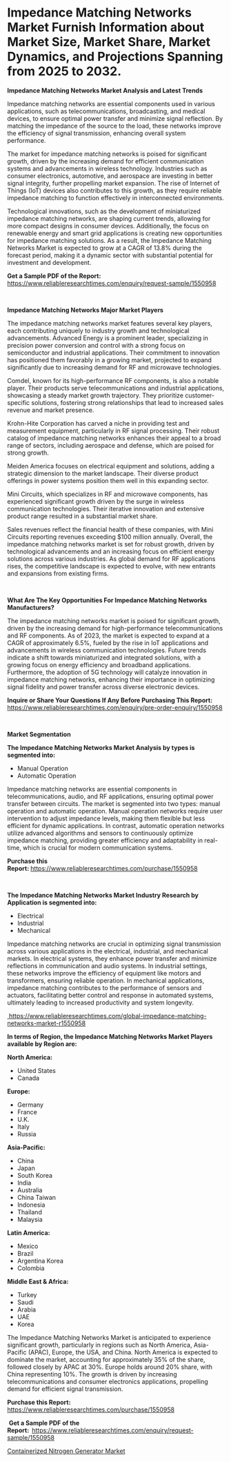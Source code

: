 <p><h1>Impedance Matching Networks Market Furnish Information about Market Size, Market Share, Market Dynamics, and Projections Spanning from 2025 to 2032.</h1></p><p><strong>Impedance Matching Networks Market Analysis and Latest Trends</strong></p>
<p><p>Impedance matching networks are essential components used in various applications, such as telecommunications, broadcasting, and medical devices, to ensure optimal power transfer and minimize signal reflection. By matching the impedance of the source to the load, these networks improve the efficiency of signal transmission, enhancing overall system performance.</p><p>The market for impedance matching networks is poised for significant growth, driven by the increasing demand for efficient communication systems and advancements in wireless technology. Industries such as consumer electronics, automotive, and aerospace are investing in better signal integrity, further propelling market expansion. The rise of Internet of Things (IoT) devices also contributes to this growth, as they require reliable impedance matching to function effectively in interconnected environments.</p><p>Technological innovations, such as the development of miniaturized impedance matching networks, are shaping current trends, allowing for more compact designs in consumer devices. Additionally, the focus on renewable energy and smart grid applications is creating new opportunities for impedance matching solutions. As a result, the Impedance Matching Networks Market is expected to grow at a CAGR of 13.8% during the forecast period, making it a dynamic sector with substantial potential for investment and development.</p></p>
<p><strong>Get a Sample PDF of the Report:&nbsp;</strong> <a href="https://www.reliableresearchtimes.com/enquiry/request-sample/1550958?utm_campaign=3187&utm_medium=2&utm_source=Github&utm_content=ia&utm_term=08042025&utm_id=impedance-matching-networks">https://www.reliableresearchtimes.com/enquiry/request-sample/1550958</a></p>
<p>&nbsp;</p>
<p><strong>Impedance Matching Networks Major Market Players</strong></p>
<p><p>The impedance matching networks market features several key players, each contributing uniquely to industry growth and technological advancements. Advanced Energy is a prominent leader, specializing in precision power conversion and control with a strong focus on semiconductor and industrial applications. Their commitment to innovation has positioned them favorably in a growing market, projected to expand significantly due to increasing demand for RF and microwave technologies.</p><p>Comdel, known for its high-performance RF components, is also a notable player. Their products serve telecommunications and industrial applications, showcasing a steady market growth trajectory. They prioritize customer-specific solutions, fostering strong relationships that lead to increased sales revenue and market presence.</p><p>Krohn-Hite Corporation has carved a niche in providing test and measurement equipment, particularly in RF signal processing. Their robust catalog of impedance matching networks enhances their appeal to a broad range of sectors, including aerospace and defense, which are poised for strong growth.</p><p>Meiden America focuses on electrical equipment and solutions, adding a strategic dimension to the market landscape. Their diverse product offerings in power systems position them well in this expanding sector.</p><p>Mini Circuits, which specializes in RF and microwave components, has experienced significant growth driven by the surge in wireless communication technologies. Their iterative innovation and extensive product range resulted in a substantial market share.</p><p>Sales revenues reflect the financial health of these companies, with Mini Circuits reporting revenues exceeding $100 million annually. Overall, the impedance matching networks market is set for robust growth, driven by technological advancements and an increasing focus on efficient energy solutions across various industries. As global demand for RF applications rises, the competitive landscape is expected to evolve, with new entrants and expansions from existing firms.</p></p>
<p>&nbsp;</p>
<p><strong>What Are The Key Opportunities For Impedance Matching Networks Manufacturers?</strong></p>
<p><p>The impedance matching networks market is poised for significant growth, driven by the increasing demand for high-performance telecommunications and RF components. As of 2023, the market is expected to expand at a CAGR of approximately 6.5%, fueled by the rise in IoT applications and advancements in wireless communication technologies. Future trends indicate a shift towards miniaturized and integrated solutions, with a growing focus on energy efficiency and broadband applications. Furthermore, the adoption of 5G technology will catalyze innovation in impedance matching networks, enhancing their importance in optimizing signal fidelity and power transfer across diverse electronic devices.</p></p>
<p><strong>Inquire or Share Your Questions If Any Before Purchasing This Report:</strong> <a href="https://www.reliableresearchtimes.com/enquiry/pre-order-enquiry/1550958?utm_campaign=3187&utm_medium=2&utm_source=Github&utm_content=ia&utm_term=08042025&utm_id=impedance-matching-networks">https://www.reliableresearchtimes.com/enquiry/pre-order-enquiry/1550958</a></p>
<p>&nbsp;</p>
<p><strong>Market Segmentation</strong></p>
<p><strong>The Impedance Matching Networks Market Analysis by types is segmented into:</strong></p>
<p><ul><li>Manual Operation</li><li>Automatic Operation</li></ul></p>
<p><p>Impedance matching networks are essential components in telecommunications, audio, and RF applications, ensuring optimal power transfer between circuits. The market is segmented into two types: manual operation and automatic operation. Manual operation networks require user intervention to adjust impedance levels, making them flexible but less efficient for dynamic applications. In contrast, automatic operation networks utilize advanced algorithms and sensors to continuously optimize impedance matching, providing greater efficiency and adaptability in real-time, which is crucial for modern communication systems.</p></p>
<p><strong>Purchase this Report:&nbsp;</strong><a href="https://www.reliableresearchtimes.com/purchase/1550958?utm_campaign=3187&utm_medium=2&utm_source=Github&utm_content=ia&utm_term=08042025&utm_id=impedance-matching-networks">https://www.reliableresearchtimes.com/purchase/1550958</a></p>
<p>&nbsp;</p>
<p><strong>The Impedance Matching Networks Market Industry Research by Application is segmented into:</strong></p>
<p><ul><li>Electrical</li><li>Industrial</li><li>Mechanical</li></ul></p>
<p><p>Impedance matching networks are crucial in optimizing signal transmission across various applications in the electrical, industrial, and mechanical markets. In electrical systems, they enhance power transfer and minimize reflections in communication and audio systems. In industrial settings, these networks improve the efficiency of equipment like motors and transformers, ensuring reliable operation. In mechanical applications, impedance matching contributes to the performance of sensors and actuators, facilitating better control and response in automated systems, ultimately leading to increased productivity and system longevity.</p></p>
<p><a href="https://www.reliableresearchtimes.com/global-impedance-matching-networks-market-r1550958?utm_campaign=3187&utm_medium=2&utm_source=Github&utm_content=ia&utm_term=08042025&utm_id=impedance-matching-networks">&nbsp;https://www.reliableresearchtimes.com/global-impedance-matching-networks-market-r1550958</a></p>
<p><strong>In terms of Region, the Impedance Matching Networks Market Players available by Region are:</strong></p>
<p>
    <p> <strong> North America: </strong>
        <ul>
            <li>United States</li>
            <li>Canada</li>
        </ul>
        </p> 
    <p> <strong> Europe: </strong>
        <ul>
            <li>Germany</li>
            <li>France</li>
            <li>U.K.</li>
            <li>Italy</li>
            <li>Russia</li>
        </ul>
        </p> 
    <p> <strong> Asia-Pacific: </strong>
        <ul>
            <li>China</li>
            <li>Japan</li>
            <li>South Korea</li>
            <li>India</li>
            <li>Australia</li>
            <li>China Taiwan</li>
            <li>Indonesia</li>
            <li>Thailand</li>
            <li>Malaysia</li>
        </ul>
        </p> 
    <p> <strong> Latin America: </strong>
        <ul>
            <li>Mexico</li>
            <li>Brazil</li>
            <li>Argentina Korea</li>
            <li>Colombia</li>
        </ul>
        </p> 
    <p> <strong> Middle East & Africa: </strong>
        <ul>
            <li>Turkey</li>
            <li>Saudi</li>
            <li>Arabia</li>
            <li>UAE</li>
            <li>Korea</li>
        </ul>
    </p>
    </p>
<p><p>The Impedance Matching Networks Market is anticipated to experience significant growth, particularly in regions such as North America, Asia-Pacific (APAC), Europe, the USA, and China. North America is expected to dominate the market, accounting for approximately 35% of the share, followed closely by APAC at 30%. Europe holds around 20% share, with China representing 10%. The growth is driven by increasing telecommunications and consumer electronics applications, propelling demand for efficient signal transmission.</p></p>
<p><strong>Purchase this Report: </strong><a href="https://www.reliableresearchtimes.com/purchase/1550958?utm_campaign=3187&utm_medium=2&utm_source=Github&utm_content=ia&utm_term=08042025&utm_id=impedance-matching-networks">https://www.reliableresearchtimes.com/purchase/1550958</a></p>
<p>&nbsp;<strong>Get a Sample PDF of the Report:&nbsp;&nbsp;</strong><a href="https://www.reliableresearchtimes.com/enquiry/request-sample/1550958?utm_campaign=3187&utm_medium=2&utm_source=Github&utm_content=ia&utm_term=08042025&utm_id=impedance-matching-networks">https://www.reliableresearchtimes.com/enquiry/request-sample/1550958</a></p>
<p><strong></strong></p>
<p><p><a href="https://github.com/felishtimoti/Market-Research-Report-List-1/blob/main/containerized-nitrogen-generator-market.md?utm_campaign=3187&utm_medium=2&utm_source=Github&utm_content=ia&utm_term=08042025&utm_id=impedance-matching-networks">Containerized Nitrogen Generator Market</a></p></p>